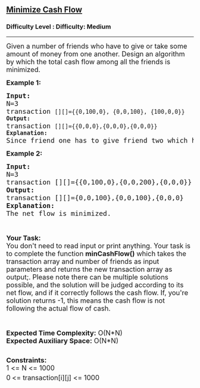 <h2><a href="https://www.geeksforgeeks.org/problems/minimize-cash-flow/0?sortBy=newest&query=page1sortBynewest">Minimize Cash Flow</a></h2><h3>Difficulty Level : Difficulty: Medium</h3><hr><div class="problems_problem_content__Xm_eO"><p><span style="font-size: 18px;">Given a number of friends who have to give or take some amount of money from one another. Design an algorithm by which the total cash flow among all the friends is minimized.&nbsp;</span></p>
<p><strong><span style="font-size: 18px;">Example 1:</span></strong></p>
<pre><span style="font-size: 18px;"><strong>Input:</strong>
N=3<code>
</code>transaction <code>[][]={{0,100,0}, {0,0,100}, {100,0,0}}
<strong>Output:</strong>
</code>transaction <code>[][]={{0,0,0},{0,0,0},{0,0,0}}
<strong>Explanation:</strong>
</code>Since friend one has to give friend two which has to give friend three and which in turn has to give one. So it is better than no one will do anything to anyone.</span></pre>
<p><strong><span style="font-size: 18px;">Example 2:</span></strong></p>
<pre><span style="font-size: 18px;"><strong>Input:</strong>
N=3
transaction [][]={{0,100,0},{0,0,200},{0,0,0}}
<strong>Output:</strong>
transaction [][]={0,0,100},{0,0,100},{0,0,0}
<strong>Explanation:</strong>
The net flow is minimized.</span></pre>
<p>&nbsp;</p>
<p><span style="font-size: 18px;"><strong>Your Task:&nbsp;&nbsp;</strong><br>You don't need to read input or print anything. Your task is to complete the function&nbsp;<strong>minCashFlow</strong><strong>()</strong> which takes the transaction array and number of friends as input parameters and returns the new transaction array as output;. Please note there can be multiple solutions possible, and the solution will be judged according to its net flow, and if it correctly follows the cash flow. If, you're solution returns -1, this means the cash flow is not following the actual flow of cash.</span></p>
<p>&nbsp;</p>
<p><span style="font-size: 18px;"><strong>Expected Time Complexity:</strong>&nbsp;O(N*N)<br><strong>Expected Auxiliary Space:</strong>&nbsp;O(N*N)</span><br>&nbsp;</p>
<p><span style="font-size: 18px;"><strong>Constraints:</strong><br>1 &lt;= N &lt;= 1000<br>0<sup>&nbsp;</sup>&lt;= transaction[i][j] &lt;= 1000</span></p></div>